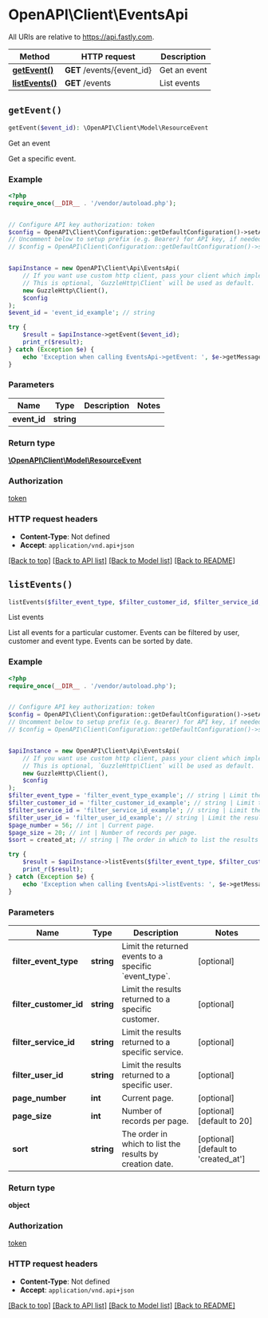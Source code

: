 # OpenAPI\Client\EventsApi

All URIs are relative to https://api.fastly.com.

Method | HTTP request | Description
------------- | ------------- | -------------
[**getEvent()**](EventsApi.md#getEvent) | **GET** /events/{event_id} | Get an event
[**listEvents()**](EventsApi.md#listEvents) | **GET** /events | List events


## `getEvent()`

```php
getEvent($event_id): \OpenAPI\Client\Model\ResourceEvent
```

Get an event

Get a specific event.

### Example

```php
<?php
require_once(__DIR__ . '/vendor/autoload.php');


// Configure API key authorization: token
$config = OpenAPI\Client\Configuration::getDefaultConfiguration()->setApiKey('Fastly-Key', 'YOUR_API_KEY');
// Uncomment below to setup prefix (e.g. Bearer) for API key, if needed
// $config = OpenAPI\Client\Configuration::getDefaultConfiguration()->setApiKeyPrefix('Fastly-Key', 'Bearer');


$apiInstance = new OpenAPI\Client\Api\EventsApi(
    // If you want use custom http client, pass your client which implements `GuzzleHttp\ClientInterface`.
    // This is optional, `GuzzleHttp\Client` will be used as default.
    new GuzzleHttp\Client(),
    $config
);
$event_id = 'event_id_example'; // string

try {
    $result = $apiInstance->getEvent($event_id);
    print_r($result);
} catch (Exception $e) {
    echo 'Exception when calling EventsApi->getEvent: ', $e->getMessage(), PHP_EOL;
}
```

### Parameters

Name | Type | Description  | Notes
------------- | ------------- | ------------- | -------------
 **event_id** | **string**|  |

### Return type

[**\OpenAPI\Client\Model\ResourceEvent**](../Model/ResourceEvent.md)

### Authorization

[token](../../README.md#token)

### HTTP request headers

- **Content-Type**: Not defined
- **Accept**: `application/vnd.api+json`

[[Back to top]](#) [[Back to API list]](../../README.md#endpoints)
[[Back to Model list]](../../README.md#models)
[[Back to README]](../../README.md)

## `listEvents()`

```php
listEvents($filter_event_type, $filter_customer_id, $filter_service_id, $filter_user_id, $page_number, $page_size, $sort): object
```

List events

List all events for a particular customer. Events can be filtered by user, customer and event type. Events can be sorted by date.

### Example

```php
<?php
require_once(__DIR__ . '/vendor/autoload.php');


// Configure API key authorization: token
$config = OpenAPI\Client\Configuration::getDefaultConfiguration()->setApiKey('Fastly-Key', 'YOUR_API_KEY');
// Uncomment below to setup prefix (e.g. Bearer) for API key, if needed
// $config = OpenAPI\Client\Configuration::getDefaultConfiguration()->setApiKeyPrefix('Fastly-Key', 'Bearer');


$apiInstance = new OpenAPI\Client\Api\EventsApi(
    // If you want use custom http client, pass your client which implements `GuzzleHttp\ClientInterface`.
    // This is optional, `GuzzleHttp\Client` will be used as default.
    new GuzzleHttp\Client(),
    $config
);
$filter_event_type = 'filter_event_type_example'; // string | Limit the returned events to a specific `event_type`.
$filter_customer_id = 'filter_customer_id_example'; // string | Limit the results returned to a specific customer.
$filter_service_id = 'filter_service_id_example'; // string | Limit the results returned to a specific service.
$filter_user_id = 'filter_user_id_example'; // string | Limit the results returned to a specific user.
$page_number = 56; // int | Current page.
$page_size = 20; // int | Number of records per page.
$sort = created_at; // string | The order in which to list the results by creation date.

try {
    $result = $apiInstance->listEvents($filter_event_type, $filter_customer_id, $filter_service_id, $filter_user_id, $page_number, $page_size, $sort);
    print_r($result);
} catch (Exception $e) {
    echo 'Exception when calling EventsApi->listEvents: ', $e->getMessage(), PHP_EOL;
}
```

### Parameters

Name | Type | Description  | Notes
------------- | ------------- | ------------- | -------------
 **filter_event_type** | **string**| Limit the returned events to a specific &#x60;event_type&#x60;. | [optional]
 **filter_customer_id** | **string**| Limit the results returned to a specific customer. | [optional]
 **filter_service_id** | **string**| Limit the results returned to a specific service. | [optional]
 **filter_user_id** | **string**| Limit the results returned to a specific user. | [optional]
 **page_number** | **int**| Current page. | [optional]
 **page_size** | **int**| Number of records per page. | [optional] [default to 20]
 **sort** | **string**| The order in which to list the results by creation date. | [optional] [default to &#39;created_at&#39;]

### Return type

**object**

### Authorization

[token](../../README.md#token)

### HTTP request headers

- **Content-Type**: Not defined
- **Accept**: `application/vnd.api+json`

[[Back to top]](#) [[Back to API list]](../../README.md#endpoints)
[[Back to Model list]](../../README.md#models)
[[Back to README]](../../README.md)
